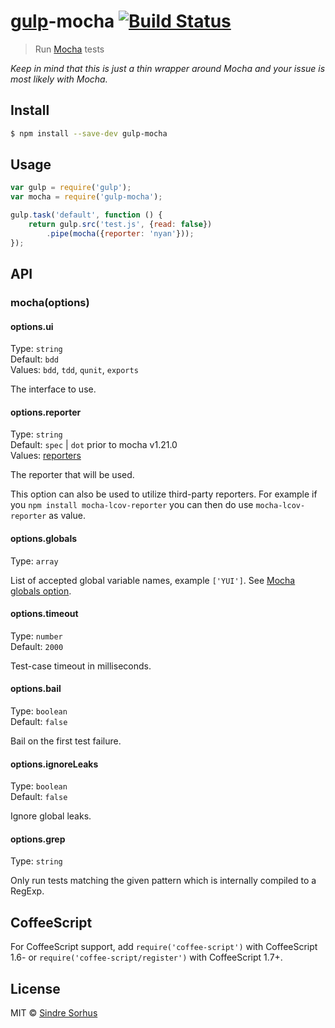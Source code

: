 # [gulp](http://gulpjs.com)-mocha [![Build Status](https://travis-ci.org/sindresorhus/gulp-mocha.svg?branch=master)](https://travis-ci.org/sindresorhus/gulp-mocha)

> Run [Mocha](http://visionmedia.github.io/mocha/) tests

*Keep in mind that this is just a thin wrapper around Mocha and your issue is most likely with Mocha.*


## Install

```sh
$ npm install --save-dev gulp-mocha
```


## Usage

```js
var gulp = require('gulp');
var mocha = require('gulp-mocha');

gulp.task('default', function () {
	return gulp.src('test.js', {read: false})
		.pipe(mocha({reporter: 'nyan'}));
});
```


## API

### mocha(options)


#### options.ui

Type: `string`  
Default: `bdd`  
Values: `bdd`, `tdd`, `qunit`, `exports`

The interface to use.


#### options.reporter

Type: `string`  
Default: `spec` | `dot` prior to mocha v1.21.0  
Values: [reporters](https://github.com/visionmedia/mocha/tree/master/lib/reporters)

The reporter that will be used.

This option can also be used to utilize third-party reporters. For example if you `npm install mocha-lcov-reporter` you can then do use `mocha-lcov-reporter` as value.


#### options.globals

Type: `array`

List of accepted global variable names, example `['YUI']`. See [Mocha globals option](https://visionmedia.github.io/mocha/#globals-option).


#### options.timeout

Type: `number`  
Default: `2000`

Test-case timeout in milliseconds.


#### options.bail

Type: `boolean`  
Default: `false`

Bail on the first test failure.


#### options.ignoreLeaks

Type: `boolean`  
Default: `false`

Ignore global leaks.


#### options.grep

Type: `string`

Only run tests matching the given pattern which is internally compiled to a RegExp.


## CoffeeScript

For CoffeeScript support, add `require('coffee-script')` with CoffeeScript 1.6- or `require('coffee-script/register')` with CoffeeScript 1.7+.


## License

MIT © [Sindre Sorhus](http://sindresorhus.com)
